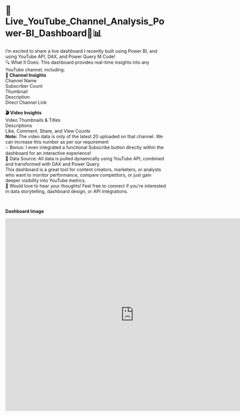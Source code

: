 # 🚀 Live_YouTube_Channel_Analysis_Power-BI_Dashboard🎥📊
I’m excited to share a live dashboard I recently built using Power BI, and using YouTube API, DAX, and Power Query M Code!
<br>
🔍 What It Does:
This dashboard provides real-time insights into any YouTube channel, including:
<br>
**📌 Channel Insights**
<br>
Channel Name
<br>
Subscriber Count
<br>
Thumbnail
<br>
Description
<br>
Direct Channel Link
<br>

**🎬 Video Insights**
<br>
Video Thumbnails & Titles
<br>
Descriptions
<br>
Like, Comment, Share, and View Counts
<br>
**Note:** The video data is only of the latest 20 uploaded on that channel. We can increase this number as per our requirement
<br>
💡 Bonus: I even integrated a functional Subscribe button directly within the dashboard for an interactive experience!
<br>
🔗 Data Source: All data is pulled dynamically using YouTube API, combined and transformed with DAX and Power Query.
<br>
This dashboard is a great tool for content creators, marketers, or analysts who want to monitor performance, compare competitors, or just gain deeper visibility into YouTube metrics.
<br>
💬 Would love to hear your thoughts! Feel free to connect if you're interested in data storytelling, dashboard design, or API integrations.

<br>

**Dashboard Image**

<embed src="https://github.com/Manish-Data-Analyst/Live_YouTube_Channel_Analysis_Power-BI_Dashboard/raw/49e3a0b9768c45dc3403d090d817a17cf92b8c87/Live%20YouTube%20Dashboard.pdf" width="800px" height="600px" />
